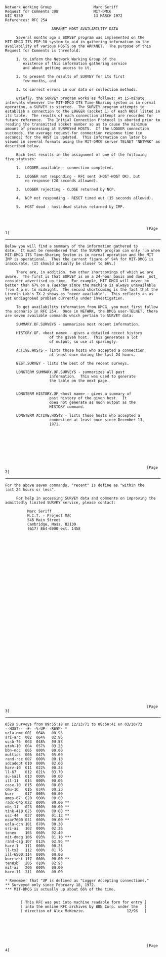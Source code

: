     Network Working Group                   Marc Seriff
    Request for Comments 308                MIT-DMCG
    NIC 9259                                13 MARCH 1972
    References: RFC 254

                         ARPANET HOST AVAILABILITY DATA

         Several months ago a SURVEY program was implemented on the
    MIT-DMCG ITS PDP-10 system to aid in gathering information on the
    availability of various HOSTS on the ARPANET.  The purpose of this
    Request for Comments is threefold:

         1. to inform the Network Working Group of the
            existence of this information gathering service
            and about getting access to it,

         2. to present the results of SURVEY for its first
            few months, and

         3. to correct errors in our data or collection methods.

         Briefly, the SURVEY program works as follows: At 15-minute
    intervals whenever the MIT-DMCG ITS Time-Sharing system is in normal
    operation, a SURVEY is started.  The SURVEY program attempts to
    establish a connection to the LOGGER (socket 1) of each HOST listed in
    its table.  The results of each connection attempt are recorded for
    future reference.  The Initial Connection Protocol is aborted prior to
    reading the transmitted socket number so as to cause the minimum
    amount of processing at SURVEYed HOSTS.  If the LOGGER connection
    succeeds, the average request-for connection response time (in
    seconds) for the HOST is updated.  This information can later be
    viewed in several formats using the MIT-DMCG server TELNET "NETWRK" as
    described below.

         Each test results in the assignment of one of the following
    five statuses:

         1.  LOGGER available - connection completed.

         2.  LOGGER not responding - RFC sent (HOST-HOST OK), but
             no response (20 seconds allowed).

         3.  LOGGER rejecting - CLOSE returned by NCP.

         4.  NCP not responding - RESET timed out (15 seconds allowed).

         5.  HOST dead - host-dead status returned by IMP.




                                                                    [Page 1]

------------------------------------------------------------------------

``` newpage
Below you will find a summary of the information gathered to
date.  It must be remembered that the SURVEY program can only run when
MIT-DMCG ITS Time-Sharing System is in normal operation and the MIT
IMP is operational.  Thus the current figure of 94% for MIT-DMCG is
inaccurate. (It should actually be closer to 66%.)

     There are, in addition, two other shortcomings of which we are
aware.  The first is that SURVEY is on a 24-hour basis and does _not_
consider advertised up time.  For example, MIT-DMCG will never be
better than 67% on a Tuesday since the machine is always unavailable
from 4 p.m. to midnight.  The second shortcoming is the fact that the
Lincoln Lab's TX-2 shows as "never available".  This reflects an as
yet undiagnosed problem currently under investigation.

     To get availability information from DMCG, you must first follow
the scenario in RFC 254.  Once in NETWRK, the DMCG user-TELNET, there
are seven available commands which pertain to SURVEY data:

     SUMMARY.OF.SURVEYS - summarizes most recent information.

     HISTORY.OF. <host name> - gives a detailed recent history
                    of the given host.  This generates a lot
                    of output, so use it sparingly.

     ACTIVE.HOSTS - lists those hosts who accepted a connection
                    at least once during the last 24 hours.

     BEST.SURVEY - lists the best of the recent surveys.

     LONGTERM SUMMARY.OF.SURVEYS - summarizes all past
                    information.  This was used to generate
                    the table on the next page.


     LONGTERM HISTORY.OF <host name> - gives a summary of
                    past history of the given host.  It
                    does not generate as much output as the
                    HISTORY command.

     LONGTERM ACTIVE.HOSTS - lists those hosts who accepted a
                    connection at least once since December 13,
                    1971.









                                                                [Page 2]
```

------------------------------------------------------------------------

``` newpage
For the above seven commands, "recent" is define as "within the
last 24 hours or less".

     For help in accessing SURVEY data and comments on improving the
admittedly limited SURVEY service, please contact:

          Marc Seriff
          M.I.T. - Project MAC
          545 Main Street
          Cambridge, Mass. 02139
          (617) 864-6900 ext. 1458








































                                                                [Page 3]
```

------------------------------------------------------------------------

``` newpage
6528 Surveys from 09:55:18 on 12/13/71 to 08:50:41 on 03/20/72
--HOST-- -#- -%-UP- -RESP- *
ucla-nmc 001  064%   00.93
sri-arc  002  064%   02.96
ucsb-75  003  048%   00.53
utah-10  004  057%   03.23
bbn-ncc  005  000%   00.00
multics  006  047%   05.60
rand-rcc 007  000%   00.13
sdcadept 010  000%   02.60
harv-10  011  022%   00.23
ll-67    012  021%   03.70
su-sail  013  000%   00.00
ill-11   014  000%   00.06
case-10  015  000%   00.00
cmu-10   016  034%   00.23
burr     017  000%   00.00
ames-67  020  000%   00.00
radc-645 022  000%   00.00 **
nbs-11   023  000%   00.00 **
tink-418 025  000%   00.00 **
usc-44   027  000%   01.13 **
ncar7600 031  000%   00.00 **
ucla-ccn 101  070%   00.30
sri-ai   102  000%   02.26
tenex    105  060%   02.40
mit-dmcg 106  093%   01.10 ***
rand-csg 107  013%   02.96 **
harv-1   111  000%   00.23
ll-tx2   112  000%   01.76
ill-6500 114  000%   00.00
burrtest 117  000%   00.00 **
tenexb   205  018%   02.93
mit-ai   206  000%   00.00
harv-11  211  000%   00.00

* Remember that "UP is defined as "Logger Accepting connections."
** Surveyed only since February 18, 1972.
*** MIT-DMCG is actually up about 66% of the time.


       [ This RFC was put into machine readable form for entry ]
       [ into the online RFC archives by BBN Corp. under the   ]
       [ direction of Alex McKenzie.                   12/96   ]







                                                                [Page 4]
```
